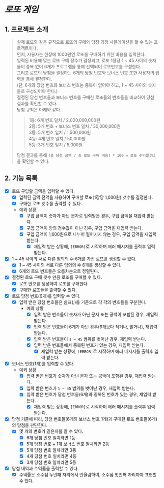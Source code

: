# *로또 게임*


## 1. 프로젝트 소개
> 실제 로또와 같은 규칙으로 로또의 구매와 당첨 과정 시뮬레이션을 할 수 있는 프로젝트이다.   
> 먼저, 사용자는 한장에 1000원인 로또를 구매하기 위한 비용을 입력한다.   
> 입력된 비용에 맞는 로또 구매 장수가 결정되고, 로또 1장당 1 ~ 45 사이의 숫자들이 중복 없이 6개가 프로그램을 통해 선택되어 로또번호를 구성한다.  
> 그리고 로또의 당첨을 결정하는 6개의 당첨 번호와 보너스 번호 또한 사용자의 입력을 통해 결정한다.   
> (단, 6개의 당첨 번호와 보너스 번호는 중복이 없어야 하고, 1 ~ 45 사이의 숫자들로 구성되어야 한다.)   
> 결정된 당첨 번호들과 보너스 번호를 구매한 로또들의 번호들을 비교하여 당첨 결과를 확인할 수 있다.   
> 당첨 규칙은 아래와 같다.
> > 1등: 6개 번호 일치 / 2,000,000,000원   
> > 2등: 5개 번호 + 보너스 번호 일치 / 30,000,000원   
> > 3등: 5개 번호 일치 / 1,500,000원   
> > 4등: 4개 번호 일치 / 50,000원   
> > 5등: 3개 번호 일치 / 5,000원
>
> 당첨 결과를 통해 `(총 당첨 금액 / 총 로또 구매 비용) * 100 = 로또 수익률(%)`을 확인할 수 있다. 


## 2. 기능 목록
- [X] 로또 구입할 금액을 입력할 수 있다.
  - [X] 입력된 금액 전액을 사용하여 구매할 로또(1장당 1,000원) 갯수를 결정한다.
  - [X] 구매한 로또 갯수를 출력할 수 있다.
  * 예외 상황
    * [X] 구입 금액이 숫자가 아닌 문자로 입력받은 경우, 구입 금액을 재입력 받는다.
    * [X] 구입 금액이 양의 정수값이 아닌 경우, 구입 금액을 재입력 받는다.
    * [X] 구입 금액이 1,000원으로 나누어 떨어지지 않는 경우, 구입 금액을 재입력 받는다.
      * [X] 재입력 받는 상황에, `[ERROR]`로 시작하며 에러 메시지를 출력후 입력 받는다.
- [X] 1 ~ 45 사이의 서로 다른 임의의 수 6개를 가진 로또를 생성할 수 있다.
  - [X] 1 ~ 45 사이의 서로 다른 임의의 수 6개를 생성할 수 있다.
  - [X] 6개의 로또 번호들은 오름차순으로 정렬된다.
- [X] 결정된 로또 구매 갯수 만큼 로또를 구매할 수 있다.
  - [X] 로또 번호를 생성하여 로또를 구매한다.
  - [X] 구매한 로또들을 출력할 수 있다.
- [X] 로또 당첨 번호(6개)를 입력할 수 있다.
  - [X] 입력 받은 당첨 번호들은 쉼표(,)를 기준으로 각 각의 번호들을 구분한다.
    * 예외 상황
      * [X] 입력 받은 번호들이 숫자가 아닌 문자 또는 공백이 포함된 경우, 재입력 받는다.
      * [X] 입력 받은 번호들이 6개가 아닌 경우(6개보다 적거나, 많거나), 재입력 받는다.
      * [X] 입력 받은 번호들이 `1 ~ 45` 범위를 벗어난 경우, 재입력 받는다.
      * [X] 입력 받은 번호들에서 중복된 번호가 있는 경우, 재입력 받는다.
        * [X] 재입력 받는 상황에, `[ERROR]`로 시작하며 에러 메시지를 출력후 입력 받는다.
- [X] 보너스 번호(1개)를 입력할 수 있다.
  * 예외 상황
    * [X] 입력 받은 번호가 숫자가 아닌 문자 또는 공백이 포함된 경우, 재입력 받는다.
    * [X] 입력 받은 번호가 `1 ~ 45` 범위를 벗어난 경우, 재입력 받는다.
    * [X] 입력 받은 번호가 당첨 번호들(6개)와 중복된 번호가 있는 경우, 재입력 받는다.
      * [X] 재입력 받는 상황에, `[ERROR]`로 시작하며 에러 메시지를 출력후 입력 받는다.
- [X] 당첨 기준에 따라, 당첨 번호들(6개와 보너스 번호 1개)과 구매한 로또 번호들(6개)의 당첨을 판단한다.
  - [X] 몇 개의 번호가 같은지를 알 수 있다.
    - [X] 6개 당첨 번호 일치라면 1등
    - [X] 5개 당첨 번호 + 1개 보너스 번호 일치라면 2등
    - [X] 5개 당첨 번호 일치라면 3등
    - [X] 4개 당첨 번호 일치라면 4등
    - [X] 3개 당첨 번호 일치라면 5등
- [X] 당첨 내역과 수익률을 출력할 수 있다.
  - [X] 수익률은 소수점 두번째 자리에서 반올림하여, 소수점 첫번째 자리까지 표현할 수 있다.